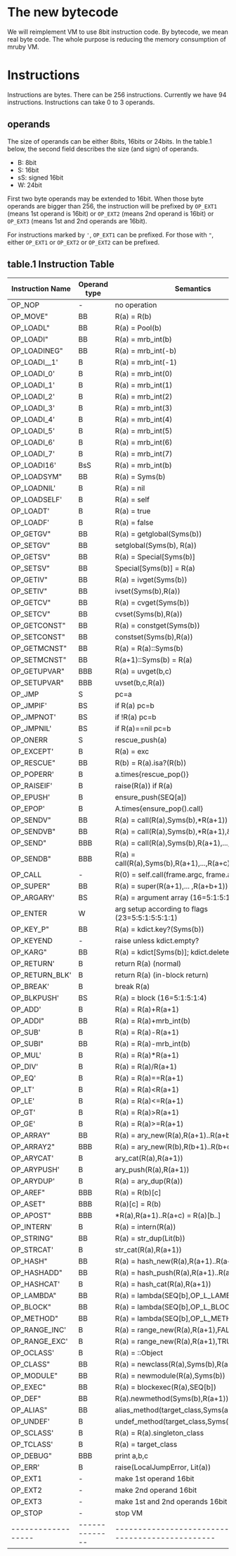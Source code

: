 # The new bytecode

We will reimplement VM to use 8bit instruction code. By
bytecode, we mean real byte code. The whole purpose is
reducing the memory consumption of mruby VM.

# Instructions

Instructions are bytes. There can be 256 instructions. Currently we
have 94 instructions. Instructions can take 0 to 3 operands.

## operands

The size of operands can be either 8bits, 16bits or 24bits.
In the table.1 below, the second field describes the size (and
sign) of operands.

* B: 8bit
* S: 16bit
* sS: signed 16bit
* W: 24bit

First two byte operands may be extended to 16bit. When those byte
operands are bigger than 256, the instruction will be prefixed by
`OP_EXT1` (means 1st operand is 16bit) or `OP_EXT2` (means 2nd operand
is 16bit) or `OP_EXT3` (means 1st and 2nd operands are 16bit).

For instructions marked by `'`, `OP_EXT1` can be prefixed. For those
with `"`, either `OP_EXT1` or `OP_EXT2` or `OP_EXT2` can be prefixed.

## table.1 Instruction Table

| Instruction Name | Operand type | Semantics                                              |
|------------------|--------------|--------------------------------------------------------|
| OP_NOP           | -            | no operation                                           |
| OP_MOVE"         | BB           | R(a) = R(b)                                            |
| OP_LOADL"        | BB           | R(a) = Pool(b)                                         |
| OP_LOADI"        | BB           | R(a) = mrb_int(b)                                      |
| OP_LOADINEG"     | BB           | R(a) = mrb_int(-b)                                     |
| OP_LOADI__1'     | B            | R(a) = mrb_int(-1)                                     |
| OP_LOADI_0'      | B            | R(a) = mrb_int(0)                                      |
| OP_LOADI_1'      | B            | R(a) = mrb_int(1)                                      |
| OP_LOADI_2'      | B            | R(a) = mrb_int(2)                                      |
| OP_LOADI_3'      | B            | R(a) = mrb_int(3)                                      |
| OP_LOADI_4'      | B            | R(a) = mrb_int(4)                                      |
| OP_LOADI_5'      | B            | R(a) = mrb_int(5)                                      |
| OP_LOADI_6'      | B            | R(a) = mrb_int(6)                                      |
| OP_LOADI_7'      | B            | R(a) = mrb_int(7)                                      |
| OP_LOADI16'      | BsS          | R(a) = mrb_int(b)                                      |
| OP_LOADSYM"      | BB           | R(a) = Syms(b)                                         |
| OP_LOADNIL'      | B            | R(a) = nil                                             |
| OP_LOADSELF'     | B            | R(a) = self                                            |
| OP_LOADT'        | B            | R(a) = true                                            |
| OP_LOADF'        | B            | R(a) = false                                           |
| OP_GETGV"        | BB           | R(a) = getglobal(Syms(b))                              |
| OP_SETGV"        | BB           | setglobal(Syms(b), R(a))                               |
| OP_GETSV"        | BB           | R(a) = Special[Syms(b)]                                |
| OP_SETSV"        | BB           | Special[Syms(b)] = R(a)                                |
| OP_GETIV"        | BB           | R(a) = ivget(Syms(b))                                  |
| OP_SETIV"        | BB           | ivset(Syms(b),R(a))                                    |
| OP_GETCV"        | BB           | R(a) = cvget(Syms(b))                                  |
| OP_SETCV"        | BB           | cvset(Syms(b),R(a))                                    |
| OP_GETCONST"     | BB           | R(a) = constget(Syms(b))                               |
| OP_SETCONST"     | BB           | constset(Syms(b),R(a))                                 |
| OP_GETMCNST"     | BB           | R(a) = R(a)::Syms(b)                                   |
| OP_SETMCNST"     | BB           | R(a+1)::Syms(b) = R(a)                                 |
| OP_GETUPVAR"     | BBB          | R(a) = uvget(b,c)                                      |
| OP_SETUPVAR"     | BBB          | uvset(b,c,R(a))                                        |
| OP_JMP           | S            | pc=a                                                   |
| OP_JMPIF'        | BS           | if R(a) pc=b                                           |
| OP_JMPNOT'       | BS           | if !R(a) pc=b                                          |
| OP_JMPNIL'       | BS           | if R(a)==nil pc=b                                      |
| OP_ONERR         | S            | rescue_push(a)                                         |
| OP_EXCEPT'       | B            | R(a) = exc                                             |
| OP_RESCUE"       | BB           | R(b) = R(a).isa?(R(b))                                 |
| OP_POPERR'       | B            | a.times{rescue_pop()}                                  |
| OP_RAISEIF'      | B            | raise(R(a)) if R(a)                                    |
| OP_EPUSH'        | B            | ensure_push(SEQ[a])                                    |
| OP_EPOP'         | B            | A.times{ensure_pop().call}                             |
| OP_SENDV"        | BB           | R(a) = call(R(a),Syms(b),*R(a+1))                      |
| OP_SENDVB"       | BB           | R(a) = call(R(a),Syms(b),*R(a+1),&R(a+2))              |
| OP_SEND"         | BBB          | R(a) = call(R(a),Syms(b),R(a+1),...,R(a+c))            |
| OP_SENDB"        | BBB          | R(a) = call(R(a),Syms(b),R(a+1),...,R(a+c),&R(a+c+1))  |
| OP_CALL          | -            | R(0) = self.call(frame.argc, frame.argv)               |
| OP_SUPER"        | BB           | R(a) = super(R(a+1),... ,R(a+b+1))                     |
| OP_ARGARY'       | BS           | R(a) = argument array (16=5:1:5:1:4)                   |
| OP_ENTER         | W            | arg setup according to flags (23=5:5:1:5:5:1:1)        |
| OP_KEY_P"        | BB           | R(a) = kdict.key?(Syms(b))                             |
| OP_KEYEND        | -            | raise unless kdict.empty?                              |
| OP_KARG"         | BB           | R(a) = kdict[Syms(b)]; kdict.delete(Syms(b))           |
| OP_RETURN'       | B            | return R(a) (normal)                                   |
| OP_RETURN_BLK'   | B            | return R(a) (in-block return)                          |
| OP_BREAK'        | B            | break R(a)                                             |
| OP_BLKPUSH'      | BS           | R(a) = block (16=5:1:5:1:4)                            |
| OP_ADD'          | B            | R(a) = R(a)+R(a+1)                                     |
| OP_ADDI"         | BB           | R(a) = R(a)+mrb_int(b)                                 |
| OP_SUB'          | B            | R(a) = R(a)-R(a+1)                                     |
| OP_SUBI"         | BB           | R(a) = R(a)-mrb_int(b)                                 |
| OP_MUL'          | B            | R(a) = R(a)*R(a+1)                                     |
| OP_DIV'          | B            | R(a) = R(a)/R(a+1)                                     |
| OP_EQ'           | B            | R(a) = R(a)==R(a+1)                                    |
| OP_LT'           | B            | R(a) = R(a)<R(a+1)                                     |
| OP_LE'           | B            | R(a) = R(a)<=R(a+1)                                    |
| OP_GT'           | B            | R(a) = R(a)>R(a+1)                                     |
| OP_GE'           | B            | R(a) = R(a)>=R(a+1)                                    |
| OP_ARRAY"        | BB           | R(a) = ary_new(R(a),R(a+1)..R(a+b))                    |
| OP_ARRAY2"       | BBB          | R(a) = ary_new(R(b),R(b+1)..R(b+c))                    |
| OP_ARYCAT'       | B            | ary_cat(R(a),R(a+1))                                   |
| OP_ARYPUSH'      | B            | ary_push(R(a),R(a+1))                                  |
| OP_ARYDUP'       | B            | R(a) = ary_dup(R(a))                                   |
| OP_AREF"         | BBB          | R(a) = R(b)[c]                                         |
| OP_ASET"         | BBB          | R(a)[c] = R(b)                                         |
| OP_APOST"        | BBB          | *R(a),R(a+1)..R(a+c) = R(a)[b..]                       |
| OP_INTERN'       | B            | R(a) = intern(R(a))                                    |
| OP_STRING"       | BB           | R(a) = str_dup(Lit(b))                                 |
| OP_STRCAT'       | B            | str_cat(R(a),R(a+1))                                   |
| OP_HASH"         | BB           | R(a) = hash_new(R(a),R(a+1)..R(a+b))                   |
| OP_HASHADD"      | BB           | R(a) = hash_push(R(a),R(a+1)..R(a+b))                  |
| OP_HASHCAT'      | B            | R(a) = hash_cat(R(a),R(a+1))                           |
| OP_LAMBDA"       | BB           | R(a) = lambda(SEQ[b],OP_L_LAMBDA)                      |
| OP_BLOCK"        | BB           | R(a) = lambda(SEQ[b],OP_L_BLOCK)                       |
| OP_METHOD"       | BB           | R(a) = lambda(SEQ[b],OP_L_METHOD)                      |
| OP_RANGE_INC'    | B            | R(a) = range_new(R(a),R(a+1),FALSE)                    |
| OP_RANGE_EXC'    | B            | R(a) = range_new(R(a),R(a+1),TRUE)                     |
| OP_OCLASS'       | B            | R(a) = ::Object                                        |
| OP_CLASS"        | BB           | R(a) = newclass(R(a),Syms(b),R(a+1))                   |
| OP_MODULE"       | BB           | R(a) = newmodule(R(a),Syms(b))                         |
| OP_EXEC"         | BB           | R(a) = blockexec(R(a),SEQ[b])                          |
| OP_DEF"          | BB           | R(a).newmethod(Syms(b),R(a+1))                         |
| OP_ALIAS"        | BB           | alias_method(target_class,Syms(a),Syms(b))             |
| OP_UNDEF'        | B            | undef_method(target_class,Syms(a))                     |
| OP_SCLASS'       | B            | R(a) = R(a).singleton_class                            |
| OP_TCLASS'       | B            | R(a) = target_class                                    |
| OP_DEBUG"        | BBB          | print a,b,c                                            |
| OP_ERR'          | B            | raise(LocalJumpError, Lit(a))                          |
| OP_EXT1          | -            | make 1st operand 16bit                                 |
| OP_EXT2          | -            | make 2nd operand 16bit                                 |
| OP_EXT3          | -            | make 1st and 2nd operands 16bit                        |
| OP_STOP          | -            | stop VM                                                |
|------------------|--------------|--------------------------------------------------------|
